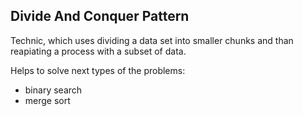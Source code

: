 ## Divide And Conquer Pattern

Technic, which uses dividing a data set into smaller chunks and than reapiating a process with a subset of data. 

Helps to solve next types of the problems:
* binary search 
* merge sort


